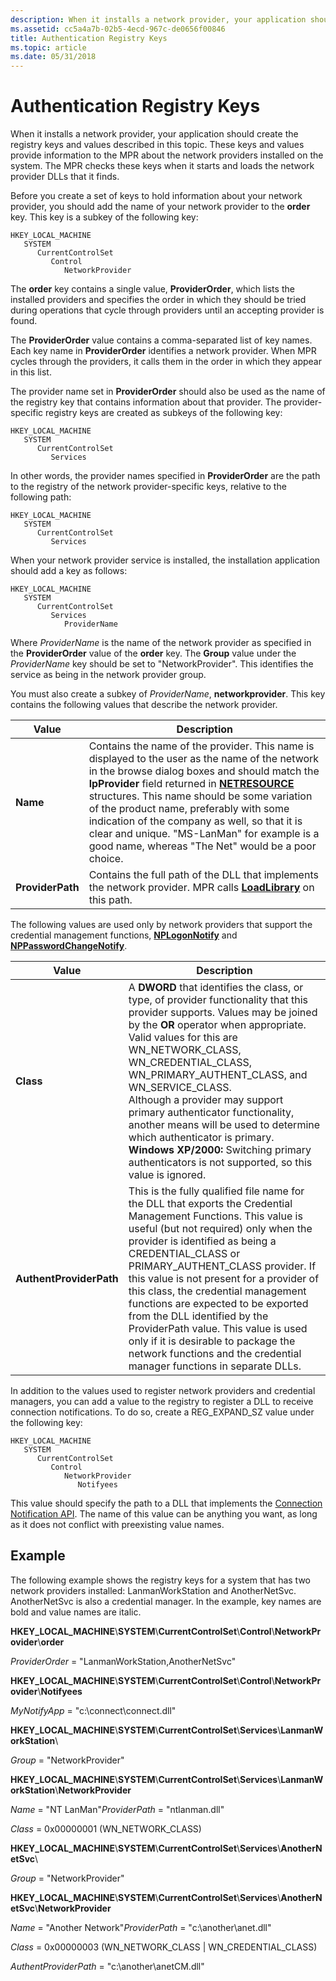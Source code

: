 ```yaml
---
description: When it installs a network provider, your application should create the registry keys and values described in this topic.
ms.assetid: cc5a4a7b-02b5-4ecd-967c-de0656f00846
title: Authentication Registry Keys
ms.topic: article
ms.date: 05/31/2018
---
```


# Authentication Registry Keys

When it installs a network provider, your application should create the registry keys and values described in this topic. These keys and values provide information to the MPR about the network providers installed on the system. The MPR checks these keys when it starts and loads the network provider DLLs that it finds.

Before you create a set of keys to hold information about your network provider, you should add the name of your network provider to the **order** key. This key is a subkey of the following key:

```
HKEY_LOCAL_MACHINE
   SYSTEM
      CurrentControlSet
         Control
            NetworkProvider
```

The **order** key contains a single value, **ProviderOrder**, which lists the installed providers and specifies the order in which they should be tried during operations that cycle through providers until an accepting provider is found.

The **ProviderOrder** value contains a comma-separated list of key names. Each key name in **ProviderOrder** identifies a network provider. When MPR cycles through the providers, it calls them in the order in which they appear in this list.

The provider name set in **ProviderOrder** should also be used as the name of the registry key that contains information about that provider. The provider-specific registry keys are created as subkeys of the following key:

```
HKEY_LOCAL_MACHINE
   SYSTEM
      CurrentControlSet
         Services
```

In other words, the provider names specified in **ProviderOrder** are the path to the registry of the network provider-specific keys, relative to the following path:

```
HKEY_LOCAL_MACHINE
   SYSTEM
      CurrentControlSet
         Services
```

When your network provider service is installed, the installation application should add a key as follows:

```
HKEY_LOCAL_MACHINE
   SYSTEM
      CurrentControlSet
         Services
            ProviderName
```

Where *ProviderName* is the name of the network provider as specified in the **ProviderOrder** value of the **order** key. The **Group** value under the *ProviderName* key should be set to "NetworkProvider". This identifies the service as being in the network provider group.

You must also create a subkey of *ProviderName*, **networkprovider**. This key contains the following values that describe the network provider.



| Value                       | Description                                                                                                                                                                                                                                                                                                                                                                                                                                                                   |
|-----------------------------|-------------------------------------------------------------------------------------------------------------------------------------------------------------------------------------------------------------------------------------------------------------------------------------------------------------------------------------------------------------------------------------------------------------------------------------------------------------------------------|
| **Name**<br/>         | Contains the name of the provider. This name is displayed to the user as the name of the network in the browse dialog boxes and should match the **lpProvider** field returned in [**NETRESOURCE**](/windows/desktop/api/Winnetwk/ns-winnetwk-netresourcea) structures. This name should be some variation of the product name, preferably with some indication of the company as well, so that it is clear and unique. "MS-LanMan" for example is a good name, whereas "The Net" would be a poor choice.<br/> |
| **ProviderPath**<br/> | Contains the full path of the DLL that implements the network provider. MPR calls [**LoadLibrary**](/windows/desktop/api/libloaderapi/nf-libloaderapi-loadlibrarya) on this path.<br/>                                                                                                                                                                                                                                                                                                                                |



 

The following values are used only by network providers that support the credential management functions, [**NPLogonNotify**](/windows/desktop/api/Npapi/nf-npapi-nplogonnotify) and [**NPPasswordChangeNotify**](/windows/desktop/api/Npapi/nf-npapi-nppasswordchangenotify).



| Value                              | Description                                                                                                                                                                                                                                                                                                                                                                                                                                                                                                                                                                     |
|------------------------------------|---------------------------------------------------------------------------------------------------------------------------------------------------------------------------------------------------------------------------------------------------------------------------------------------------------------------------------------------------------------------------------------------------------------------------------------------------------------------------------------------------------------------------------------------------------------------------------|
| **Class**<br/>               | A **DWORD** that identifies the class, or type, of provider functionality that this provider supports. Values may be joined by the **OR** operator when appropriate. Valid values for this are WN\_NETWORK\_CLASS, WN\_CREDENTIAL\_CLASS, WN\_PRIMARY\_AUTHENT\_CLASS, and WN\_SERVICE\_CLASS.<br/> Although a provider may support primary authenticator functionality, another means will be used to determine which authenticator is primary.<br/> **Windows XP/2000:** Switching primary authenticators is not supported, so this value is ignored. <br/> |
| **AuthentProviderPath**<br/> | This is the fully qualified file name for the DLL that exports the Credential Management Functions. This value is useful (but not required) only when the provider is identified as being a CREDENTIAL\_CLASS or PRIMARY\_AUTHENT\_CLASS provider. If this value is not present for a provider of this class, the credential management functions are expected to be exported from the DLL identified by the ProviderPath value. This value is used only if it is desirable to package the network functions and the credential manager functions in separate DLLs.<br/>  |



 

In addition to the values used to register network providers and credential managers, you can add a value to the registry to register a DLL to receive connection notifications. To do so, create a REG\_EXPAND\_SZ value under the following key:

```
HKEY_LOCAL_MACHINE
   SYSTEM
      CurrentControlSet
         Control
            NetworkProvider
               Notifyees
```

This value should specify the path to a DLL that implements the [Connection Notification API](connection-notification-api.md). The name of this value can be anything you want, as long as it does not conflict with preexisting value names.

## Example

The following example shows the registry keys for a system that has two network providers installed: LanmanWorkStation and AnotherNetSvc. AnotherNetSvc is also a credential manager. In the example, key names are bold and value names are italic.

**HKEY\_LOCAL\_MACHINE**\\**SYSTEM**\\**CurrentControlSet**\\**Control**\\**NetworkProvider**\\**order**

*ProviderOrder* = "LanmanWorkStation,AnotherNetSvc"

**HKEY\_LOCAL\_MACHINE**\\**SYSTEM**\\**CurrentControlSet**\\**Control**\\**NetworkProvider**\\**Notifyees**

*MyNotifyApp* = "c:\\connect\\connect.dll"

**HKEY\_LOCAL\_MACHINE**\\**SYSTEM**\\**CurrentControlSet**\\**Services**\\**LanmanWorkStation**\\

*Group* = "NetworkProvider"

**HKEY\_LOCAL\_MACHINE**\\**SYSTEM**\\**CurrentControlSet**\\**Services**\\**LanmanWorkStation**\\**NetworkProvider**

*Name* = "NT LanMan"*ProviderPath* = "ntlanman.dll"

*Class* = 0x00000001 (WN\_NETWORK\_CLASS)

**HKEY\_LOCAL\_MACHINE**\\**SYSTEM**\\**CurrentControlSet**\\**Services**\\**AnotherNetSvc**\\

*Group* = "NetworkProvider"

**HKEY\_LOCAL\_MACHINE**\\**SYSTEM**\\**CurrentControlSet**\\**Services**\\**AnotherNetSvc**\\**NetworkProvider**

*Name* = "Another Network"*ProviderPath* = "c:\\another\\anet.dll"

*Class* = 0x00000003 (WN\_NETWORK\_CLASS \| WN\_CREDENTIAL\_CLASS)

*AuthentProviderPath* = "c:\\another\\anetCM.dll"

 

